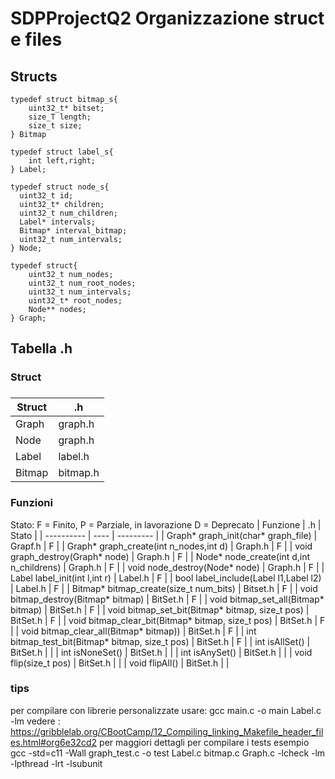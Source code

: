 # SDPProjectQ2 Organizzazione struct e files
## Structs
```
typedef struct bitmap_s{
    uint32_t* bitset;
    size_T length;
    size_t size;
} Bitmap

typedef struct label_s{
    int left,right;
} Label;

typedef struct node_s{
  uint32_t id;
  uint32_t* children;
  uint32_t num_children;
  Label* intervals;
  Bitmap* interval_bitmap;
  uint32_t num_intervals;
} Node;

typedef struct{
    uint32_t num_nodes;
    uint32_t num_root_nodes;
    uint32_t num_intervals;
    uint32_t* root_nodes;
    Node** nodes;
} Graph;
```

## Tabella .h
### Struct
### 
| Struct | .h |
| -------- | ---- |
| Graph | graph.h |
| Node  | graph.h |
| Label | label.h |
| Bitmap | bitmap.h |
### 
### Funzioni
Stato: F = Finito, P = Parziale, in lavorazione
D = Deprecato
| Funzione                                          | .h        | Stato |
| ---------- | ---- | --------- |
| Graph* graph_init(char* graph_file)               | Grapf.h   | F |
| Graph* graph_create(int n_nodes,int d)            | Graph.h   | F |
| void graph_destroy(Graph* node)                   | Graph.h   | F |
| Node* node_create(int d,int n_childrens)          | Graph.h   | F |
| void node_destroy(Node* node)                     | Graph.h   | F |
| Label label_init(int l,int r)                     | Label.h   | F |
| bool label_include(Label l1,Label l2)             | Label.h   | F |
| Bitmap* bitmap_create(size_t num_bits)            | Bitset.h  | F | 
| void bitmap_destroy(Bitmap* bitmap)               | BitSet.h  | F |
| void bitmap_set_all(Bitmap* bitmap)               | BitSet.h  | F |
| void bitmap_set_bit(Bitmap* bitmap, size_t pos)   | BitSet.h  | F |
| void bitmap_clear_bit(Bitmap* bitmap, size_t pos) | BitSet.h  | F |
| void bitmap_clear_all(Bitmap* bitmap))            | BitSet.h  | F |
| int bitmap_test_bit(Bitmap* bitmap, size_t pos)   | BitSet.h  | F | 
| int isAllSet()                                    | BitSet.h  | | 
| int isNoneSet()                                   | BitSet.h  | | 
| int isAnySet()                                    | BitSet.h  | | 
| void flip(size_t pos)                             | BitSet.h  | |
| void flipAll()                                    | BitSet.h  | |
### 

### tips
per compilare con librerie personalizzate usare:
gcc main.c -o main Label.c -lm
vedere : https://gribblelab.org/CBootCamp/12_Compiling_linking_Makefile_header_files.html#org6e32cd2 per maggiori dettagli
per compilare i tests esempio
gcc -std=c11  -Wall graph_test.c -o test Label.c bitmap.c Graph.c -lcheck -lm -lpthread -lrt -lsubunit
